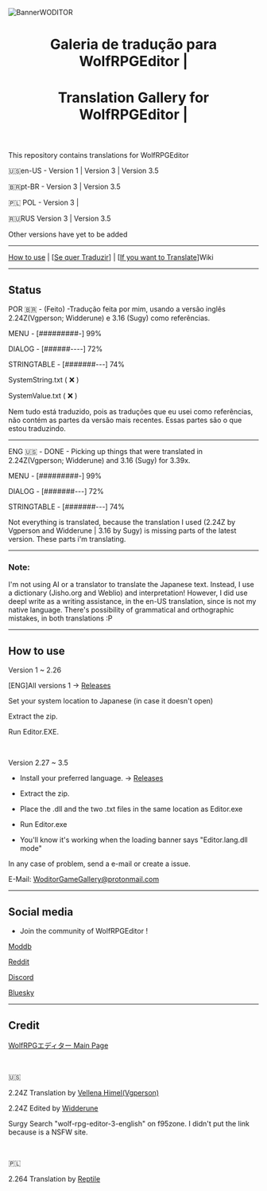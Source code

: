 ![BannerWODITOR](https://github.com/user-attachments/assets/e2d1f1ab-113e-440a-9391-6e9e5d0ad7de)

<header>



# Galeria de tradução para WolfRPGEditor |
# Translation Gallery for WolfRPGEditor  | 


</header>

This repository contains translations for WolfRPGEditor

🇺🇸en-US - Version 1 | Version 3 | Version 3.5


🇧🇷pt-BR -  Version 3 | Version 3.5


🇵🇱 POL - Version 3 |


🇷🇺RUS Version 3 | Version 3.5

Other versions have yet to be added

---

[How to use](https://github.com/WoditorTrans2000/WoditorTranslationGallery#how-to-use) | [[Se quer Traduzir](https://github.com/WoditorTrans2000/WoditorTranslationGallery/wiki/Como-traduzir%3F(PT))] | [[If you want to Translate](https://github.com/WoditorTrans2000/WoditorTranslationGallery/wiki/If-you-want-to-Translate-(ING))]Wiki

---

## Status 

POR 🇧🇷 - (Feito) -Tradução feita por mim, usando a versão inglês 2.24Z(Vgperson; Widderune) e 3.16 (Sugy) como referências.

MENU - [#########-] 99%

DIALOG - [######----] 72%

STRINGTABLE - [#######---]  74%

SystemString.txt ( :x: )

SystemValue.txt ( :x: )

Nem tudo está traduzido, pois as traduções que eu usei como referências, não contém as partes da versão mais recentes. Essas partes são o que estou traduzindo.


---

ENG 🇺🇸 - DONE - Picking up things that were translated in 2.24Z(Vgperson; Widderune) and 3.16 (Sugy) for 3.39x.

MENU - [#########-] 99%

DIALOG - [#######---] 72% 

STRINGTABLE - [#######---]  74%

Not everything is translated, because the translation I used (2.24Z by Vgperson and Widderune | 3.16 by Sugy) is missing parts of the latest version. These parts i'm translating.


---
### Note:
I'm not using AI or a translator to translate the Japanese text. Instead, I use a dictionary (Jisho.org and Weblio) and interpretation! However, I did use deepl write as a writing assistance, in the en-US translation, since is not my native language.
There's possibility of grammatical and orthographic mistakes, in both translations :P

---

## How to use

Version 1 ~ 2.26

[ENG]All versions 1 -> [Releases](https://github.com/WoditorTrans2000/WoditorTranslationGallery/releases/tag/AllVersions1)

Set your system location to Japanese (in case it doesn't open)

Extract the zip.

Run Editor.EXE.

<br/>

Version 2.27 ~ 3.5

* Install your preferred language. -> [Releases](https://github.com/WoditorTrans2000/WoditorTranslationGallery/releases)



* Extract the zip.

* Place the .dll and the two .txt files in the same location as Editor.exe



* Run Editor.exe

* You'll know it's working when the loading banner says "Editor.lang.dll mode"

In any case of problem, send a e-mail or create a issue.

E-Mail:
WoditorGameGallery@protonmail.com

---

## Social media

 - Join the community of WolfRPGEditor !

[Moddb](
https://www.moddb.com/groups/wolfrpgeditor-community)

[Reddit]( 
https://www.reddit.com/r/Udita_wolfrpgeditor/?rdt=34274)

[Discord]( 
https://discord.com/invite/c3F7fNyDKE)

[Bluesky](
https://bsky.app/profile/woditorgamegallery.bsky.social)

---

## Credit

[WolfRPGエディター Main Page](https://silversecond.com/WolfRPGEditor/)

<br/>

🇺🇸

2.24Z Translation by [Vellena Himel(Vgperson)](http://vgperson.com/)

2.24Z Edited by [Widderune](https://widderune.wixsite.com/widderune)

Surgy Search "wolf-rpg-editor-3-english" on f95zone. I didn't put the link because is a NSFW site.

<br/>

🇵🇱

2.264 Translation by [Reptile](http://rpgmaker.pl/wrpge/)



